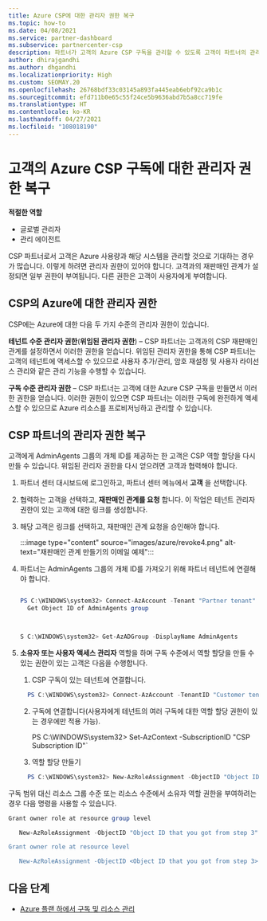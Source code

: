 ```yaml
---
title: Azure CSP에 대한 관리자 권한 복구
ms.topic: how-to
ms.date: 04/08/2021
ms.service: partner-dashboard
ms.subservice: partnercenter-csp
description: 파트너가 고객의 Azure CSP 구독을 관리할 수 있도록 고객이 파트너의 관리자 권한을 복구하도록 돕는 방법에 대해 알아봅니다.
author: dhirajgandhi
ms.author: dhgandhi
ms.localizationpriority: High
ms.custom: SEOMAY.20
ms.openlocfilehash: 26768bdf33c03145a893fa445eab6ebf92ca9b1c
ms.sourcegitcommit: efd711b0e65c55f24ce5b9636abd7b5a8cc719fe
ms.translationtype: HT
ms.contentlocale: ko-KR
ms.lasthandoff: 04/27/2021
ms.locfileid: "108018190"
---
```

# <a name="reinstate-admin-privileges-for-a-customers-azure-csp-subscriptions"></a>고객의 Azure CSP 구독에 대한 관리자 권한 복구  

**적절한 역할**

- 글로벌 관리자
- 관리 에이전트

CSP 파트너로서 고객은 Azure 사용량과 해당 시스템을 관리할 것으로 기대하는 경우가 많습니다. 이렇게 하려면 관리자 권한이 있어야 합니다. 고객과의 재판매인 관계가 설정되면 일부 권한이 부여됩니다. 다른 권한은 고객이 사용자에게 부여합니다.

## <a name="admin-privileges-for-azure-in-csp"></a>CSP의 Azure에 대한 관리자 권한

CSP에는 Azure에 대한 다음 두 가지 수준의 관리자 권한이 있습니다.

**테넌트 수준 관리자 권한**(**위임된 관리자 권한**) – CSP 파트너는 고객과의 CSP 재판매인 관계를 설정하면서 이러한 권한을 얻습니다. 위임된 관리자 권한을 통해 CSP 파트너는 고객의 테넌트에 액세스할 수 있으므로 사용자 추가/관리, 암호 재설정 및 사용자 라이선스 관리와 같은 관리 기능을 수행할 수 있습니다.

**구독 수준 관리자 권한** – CSP 파트너는 고객에 대한 Azure CSP 구독을 만들면서 이러한 권한을 얻습니다. 이러한 권한이 있으면 CSP 파트너는 이러한 구독에 완전하게 액세스할 수 있으므로 Azure 리소스를 프로비저닝하고 관리할 수 있습니다.

## <a name="reinstate-csp-partners-admin-privileges"></a>CSP 파트너의 관리자 권한 복구

고객에게 AdminAgents 그룹의 개체 ID를 제공하는 한 고객은 CSP 역할 할당을 다시 만들 수 있습니다. 위임된 관리자 권한을 다시 얻으려면 고객과 협력해야 합니다.

1. 파트너 센터 대시보드에 로그인하고, 파트너 센터 메뉴에서 **고객** 을 선택합니다.

2. 협력하는 고객을 선택하고, **재판매인 관계를 요청** 합니다. 이 작업은 테넌트 관리자 권한이 있는 고객에 대한 링크를 생성합니다.

3. 해당 고객은 링크를 선택하고, 재판매인 관계 요청을 승인해야 합니다.

   :::image type="content" source="images/azure/revoke4.png" alt-text="재판매인 관계 만들기의 이메일 예제":::

4. 파트너는 AdminAgents 그룹의 개체 ID를 가져오기 위해 파트너 테넌트에 연결해야 합니다.

  
    ```powershell

    PS C:\WINDOWS\system32> Connect-AzAccount -Tenant "Partner tenant"
      Get Object ID of AdminAgents group
   
    

   S C:\WINDOWS\system32> Get-AzADGroup -DisplayName AdminAgents
    ```


5. **소유자 또는 사용자 액세스 관리자** 역할을 하며 구독 수준에서 역할 할당을 만들 수 있는 권한이 있는 고객은 다음을 수행합니다.


    1. CSP 구독이 있는 테넌트에 연결합니다.
      ```powershell
        PS C:\WINDOWS\system32> Connect-AzAccount -TenantID "Customer tenant"
      ```

    2. 구독에 연결합니다(사용자에게 테넌트의 여러 구독에 대한 역할 할당 권한이 있는 경우에만 적용 가능).
   
         PS C:\WINDOWS\system32> Set-AzContext -SubscriptionID "CSP Subscription ID"`


    3. 역할 할당 만들기
    
    ```powershell
      PS C:\WINDOWS\system32> New-AzRoleAssignment -ObjectID "Object ID of the Admin Agents group- needs to be provided by partner" -RoleDefinitionName "Owner" -Scope "/subscriptions/CSP subscription ID"
    ```


구독 범위 대신 리소스 그룹 수준 또는 리소스 수준에서 소유자 역할 권한을 부여하려는 경우 다음 명령을 사용할 수 있습니다.


```powershell
Grant owner role at resource group level

   New-AzRoleAssignment -ObjectID "Object ID that you got from step 3" -RoleDefinitionName Owner -Scope "/subscriptions/"SubscriptionID of CSP subscription"/resourceGroups/"Resource group name"

Grant owner role at resource level

   New-AzRoleAssignment -ObjectID <Object ID that you got from step 3> -RoleDefinitionName Owner -Scope "Resource URI"
```


## <a name="next-steps"></a>다음 단계

- [Azure 플랜 하에서 구독 및 리소스 관리](azure-plan-manage.md)
